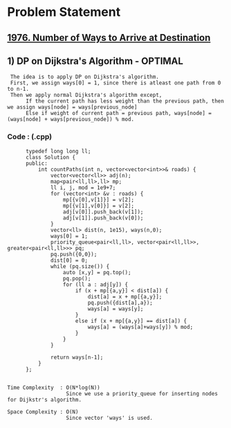 # Problem Statement

## [1976. Number of Ways to Arrive at Destination](https://leetcode.com/problems/number-of-ways-to-arrive-at-destination/)


## 1) DP on Dijkstra's Algorithm - OPTIMAL

     The idea is to apply DP on Dijkstra's algorithm.
     First, we assign ways[0] = 1, since there is atleast one path from 0 to n-1.
     Then we apply normal Dijkstra's algorithm except,
          If the current path has less weight than the previous path, then we assign ways[node] = ways[previous_node]
          Else if weight of current path = previous path, ways[node] = (ways[node] + ways[previous_node]) % mod.
  
        
   ### Code : (.cpp)  
      
          typedef long long ll;
          class Solution {
          public:
              int countPaths(int n, vector<vector<int>>& roads) {
                  vector<vector<ll>> adj(n);
                  map<pair<ll,ll>,ll> mp;
                  ll i, j, mod = 1e9+7;
                  for (vector<int> &v : roads) {
                      mp[{v[0],v[1]}] = v[2];
                      mp[{v[1],v[0]}] = v[2];
                      adj[v[0]].push_back(v[1]);
                      adj[v[1]].push_back(v[0]);
                  }
                  vector<ll> dist(n, 1e15), ways(n,0);
                  ways[0] = 1;
                  priority_queue<pair<ll,ll>, vector<pair<ll,ll>>, greater<pair<ll,ll>>> pq;
                  pq.push({0,0});
                  dist[0] = 0;
                  while (pq.size()) {
                      auto [x,y] = pq.top();
                      pq.pop();
                      for (ll a : adj[y]) {
                          if (x + mp[{a,y}] < dist[a]) {
                              dist[a] = x + mp[{a,y}];
                              pq.push({dist[a],a});
                              ways[a] = ways[y];
                          }
                          else if (x + mp[{a,y}] == dist[a]) {  
                              ways[a] = (ways[a]+ways[y]) % mod;
                          }
                      }
                  }

                  return ways[n-1];
              }
          };
                                                  

    Time Complexity  : O(N*log(N))
                       Since we use a priority_queue for inserting nodes for Dijkstr's algorithm. 

    Space Complexity : O(N)
                       Since vector 'ways' is used.
